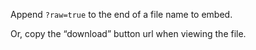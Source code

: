 Append `?raw=true` to the end of a file name to embed.

Or, copy the “download” button url when viewing the file.
